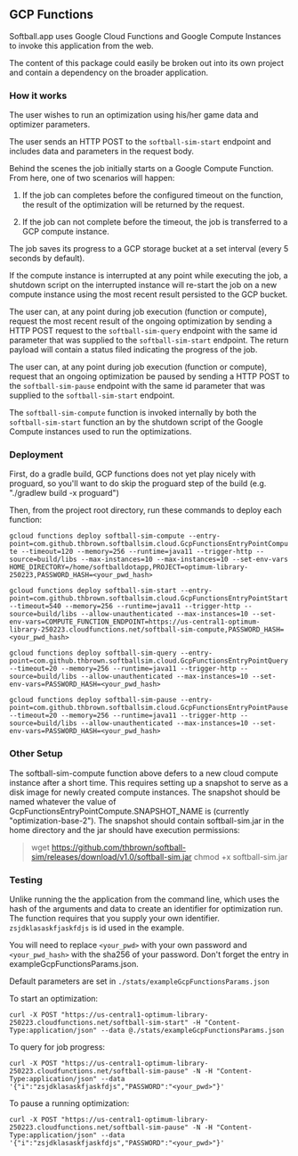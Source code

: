 ## GCP Functions

Softball.app uses Google Cloud Functions and Google Compute Instances to invoke this application from the web.

The content of this package could easily be broken out into its own project and contain a dependency on the broader application.

### How it works

The user wishes to run an optimization using his/her game data and optimizer parameters.

The user sends an HTTP POST to the `softball-sim-start` endpoint and includes data and parameters in the request body.

Behind the scenes the job initially starts on a Google Compute Function. From here, one of two scenarios will happen:

1. If the job can completes before the configured timeout on the function, the result of the optimization will be returned by the request.

2. If the job can not complete before the timeout, the job is transferred to a GCP compute instance.

The job saves its progress to a GCP storage bucket at a set interval (every 5 seconds by default).

If the compute instance is interrupted at any point while executing the job, a shutdown script on the interrupted instance will re-start the job on a new compute instance using the most recent result persisted to the GCP bucket.

The user can, at any point during job execution (function or compute), request the most recent result of the ongoing optimization by sending a HTTP POST request to the `softball-sim-query` endpoint with the same id parameter that was supplied to the `softball-sim-start` endpoint. The return payload will contain a status filed indicating the progress of the job.

The user can, at any point during job execution (function or compute), request that an ongoing optimization be paused by sending a HTTP POST to the `softball-sim-pause` endpoint with the same id parameter that was supplied to the `softball-sim-start` endpoint.

The `softball-sim-compute` function is invoked internally by both the `softball-sim-start` function an by the shutdown script of the Google Compute instances used to run the optimizations.

### Deployment

First, do a gradle build, GCP functions does not yet play nicely with proguard, so you'll want to do skip the proguard step of the build (e.g. "./gradlew build -x proguard")

Then, from the project root directory, run these commands to deploy each function:

`gcloud functions deploy softball-sim-compute --entry-point=com.github.thbrown.softballsim.cloud.GcpFunctionsEntryPointCompute --timeout=120 --memory=256 --runtime=java11 --trigger-http --source=build/libs --max-instances=10 --max-instances=10 --set-env-vars HOME_DIRECTORY=/home/softballdotapp,PROJECT=optimum-library-250223,PASSWORD_HASH=<your_pwd_hash>`

`gcloud functions deploy softball-sim-start --entry-point=com.github.thbrown.softballsim.cloud.GcpFunctionsEntryPointStart --timeout=540 --memory=256 --runtime=java11 --trigger-http --source=build/libs --allow-unauthenticated --max-instances=10 --set-env-vars=COMPUTE_FUNCTION_ENDPOINT=https://us-central1-optimum-library-250223.cloudfunctions.net/softball-sim-compute,PASSWORD_HASH=<your_pwd_hash>`

`gcloud functions deploy softball-sim-query --entry-point=com.github.thbrown.softballsim.cloud.GcpFunctionsEntryPointQuery --timeout=20 --memory=256 --runtime=java11 --trigger-http --source=build/libs --allow-unauthenticated --max-instances=10 --set-env-vars=PASSWORD_HASH=<your_pwd_hash>`

`gcloud functions deploy softball-sim-pause --entry-point=com.github.thbrown.softballsim.cloud.GcpFunctionsEntryPointPause --timeout=20 --memory=256 --runtime=java11 --trigger-http --source=build/libs --allow-unauthenticated --max-instances=10 --set-env-vars=PASSWORD_HASH=<your_pwd_hash>`

### Other Setup

The softball-sim-compute function above defers to a new cloud compute instance after a short time. This requires setting up a snapshot to serve as a disk image for newly created compute instances. The snapshot should be named whatever the value of GcpFunctionsEntryPointCompute.SNAPSHOT_NAME is (currently "optimization-base-2"). The snapshot should contain softball-sim.jar in the home directory and the jar should have execution permissions:

> wget https://github.com/thbrown/softball-sim/releases/download/v1.0/softball-sim.jar
> chmod +x softball-sim.jar

### Testing

Unlike running the the application from the command line, which uses the hash of the arguments and data to create an identifier for optimization run. The function requires that you supply your own identifier. `zsjdklasaskfjaskfdjs` is id used in the example.

You will need to replace `<your_pwd>` with your own password and `<your_pwd_hash>` with the sha256 of your password. Don't forget the entry in exampleGcpFunctionsParams.json.

Default parameters are set in `./stats/exampleGcpFunctionsParams.json`

To start an optimization:

`curl -X POST "https://us-central1-optimum-library-250223.cloudfunctions.net/softball-sim-start" -H "Content-Type:application/json" --data @./stats/exampleGcpFunctionsParams.json`

To query for job progress:

`curl -X POST "https://us-central1-optimum-library-250223.cloudfunctions.net/softball-sim-pause" -N -H "Content-Type:application/json" --data '{"i":"zsjdklasaskfjaskfdjs","PASSWORD":"<your_pwd>"}'`

To pause a running optimization:

`curl -X POST "https://us-central1-optimum-library-250223.cloudfunctions.net/softball-sim-pause" -N -H "Content-Type:application/json" --data '{"i":"zsjdklasaskfjaskfdjs","PASSWORD":"<your_pwd>"}'`
